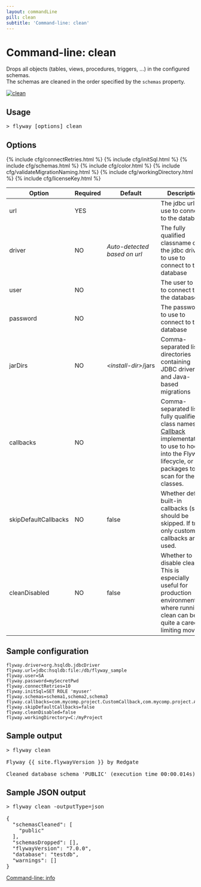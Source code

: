 ```yaml
---
layout: commandLine
pill: clean
subtitle: 'Command-line: clean'
---
```

# Command-line: clean

Drops all objects (tables, views, procedures, triggers, ...) in the configured schemas.<br/>
The schemas are cleaned in the order specified by the `schemas` property.

<a href="/documentation/command/clean"><img src="/assets/balsamiq/command-clean.png" alt="clean"></a>

## Usage

<pre class="console"><span>&gt;</span> flyway [options] clean</pre>

## Options

<table class="table table-bordered table-hover">
    <thead>
    <tr>
        <th>Option</th>
        <th>Required</th>
        <th>Default</th>
        <th>Description</th>
    </tr>
    </thead>
    <tbody>
    <tr>
        <td>url</td>
        <td>YES</td>
        <td></td>
        <td>The jdbc url to use to connect to the database</td>
    </tr>
    <tr>
        <td>driver</td>
        <td>NO</td>
        <td><i>Auto-detected based on url</i></td>
        <td>The fully qualified classname of the jdbc driver to use
            to connect to the database
        </td>
    </tr>
    <tr>
        <td>user</td>
        <td>NO</td>
        <td></td>
        <td>The user to use to connect to the database</td>
    </tr>
    <tr>
        <td>password</td>
        <td>NO</td>
        <td></td>
        <td>The password to use to connect to the database</td>
    </tr>
    {% include cfg/connectRetries.html %}
    {% include cfg/initSql.html %}
    {% include cfg/schemas.html %}
    {% include cfg/color.html %}
    <tr id="jarDirs">
        <td>jarDirs</td>
        <td>NO</td>
        <td><nobr><i>&lt;install-dir&gt;</i>/jars</nobr></td>
        <td>Comma-separated list of directories containing JDBC drivers and Java-based migrations</td>
    </tr>
    <tr>
        <td>callbacks</td>
        <td>NO</td>
        <td></td>
        <td>Comma-separated list of fully qualified class names of
            <a href="/documentation/api/javadoc/org/flywaydb/core/api/callback/Callback">Callback</a>
            implementations to use to hook into the Flyway lifecycle, or packages to scan for these classes.</td>
    </tr>
    <tr>
        <td>skipDefaultCallbacks</td>
        <td>NO</td>
        <td>false</td>
        <td>Whether default built-in callbacks (sql) should be skipped. If true, only custom callbacks are used.</td>
    </tr>
    <tr>
        <td>cleanDisabled</td>
        <td>NO</td>
        <td>false</td>
        <td>Whether to disable clean. This is especially useful for production environments where running clean can be quite a career limiting move.</td>
    </tr>
    {% include cfg/validateMigrationNaming.html %}
    {% include cfg/workingDirectory.html %}
    {% include cfg/licenseKey.html %}
    </tbody>
</table>

## Sample configuration

```properties
flyway.driver=org.hsqldb.jdbcDriver
flyway.url=jdbc:hsqldb:file:/db/flyway_sample
flyway.user=SA
flyway.password=mySecretPwd
flyway.connectRetries=10
flyway.initSql=SET ROLE 'myuser'
flyway.schemas=schema1,schema2,schema3
flyway.callbacks=com.mycomp.project.CustomCallback,com.mycomp.project.AnotherCallback
flyway.skipDefaultCallbacks=false
flyway.cleanDisabled=false
flyway.workingDirectory=C:/myProject
```

## Sample output
<pre class="console">&gt; flyway clean

Flyway {{ site.flywayVersion }} by Redgate

Cleaned database schema 'PUBLIC' (execution time 00:00.014s)</pre>

## Sample JSON output

<pre class="console">&gt; flyway clean -outputType=json

{
  "schemasCleaned": [
    "public"
  ],
  "schemasDropped": [],
  "flywayVersion": "7.0.0",
  "database": "testdb",
  "warnings": []
}</pre>

<p class="next-steps">
    <a class="btn btn-primary" href="/documentation/commandline/info">Command-line: info <i class="fa fa-arrow-right"></i></a>
</p>